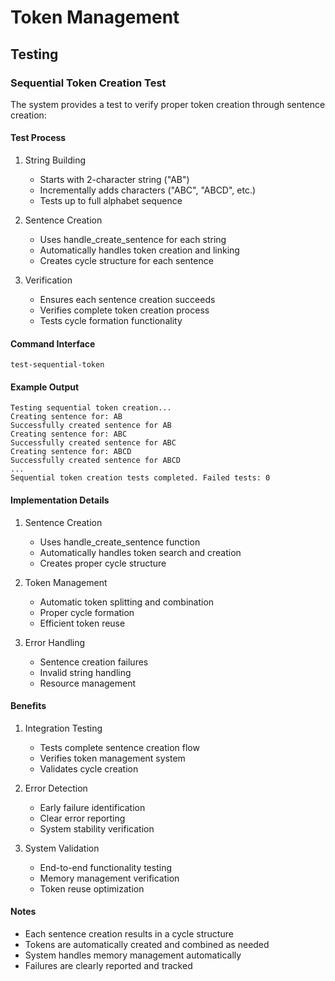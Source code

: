 # Token Management

## Testing

### Sequential Token Creation Test
The system provides a test to verify proper token creation through sentence creation:

#### Test Process
1. String Building
   - Starts with 2-character string ("AB")
   - Incrementally adds characters ("ABC", "ABCD", etc.)
   - Tests up to full alphabet sequence

2. Sentence Creation
   - Uses handle_create_sentence for each string
   - Automatically handles token creation and linking
   - Creates cycle structure for each sentence

3. Verification
   - Ensures each sentence creation succeeds
   - Verifies complete token creation process
   - Tests cycle formation functionality

#### Command Interface
```shell
test-sequential-token
```

#### Example Output
```
Testing sequential token creation...
Creating sentence for: AB
Successfully created sentence for AB
Creating sentence for: ABC
Successfully created sentence for ABC
Creating sentence for: ABCD
Successfully created sentence for ABCD
...
Sequential token creation tests completed. Failed tests: 0
```

#### Implementation Details
1. Sentence Creation
   - Uses handle_create_sentence function
   - Automatically handles token search and creation
   - Creates proper cycle structure

2. Token Management
   - Automatic token splitting and combination
   - Proper cycle formation
   - Efficient token reuse

3. Error Handling
   - Sentence creation failures
   - Invalid string handling
   - Resource management

#### Benefits
1. Integration Testing
   - Tests complete sentence creation flow
   - Verifies token management system
   - Validates cycle creation

2. Error Detection
   - Early failure identification
   - Clear error reporting
   - System stability verification

3. System Validation
   - End-to-end functionality testing
   - Memory management verification
   - Token reuse optimization

#### Notes
- Each sentence creation results in a cycle structure
- Tokens are automatically created and combined as needed
- System handles memory management automatically
- Failures are clearly reported and tracked 